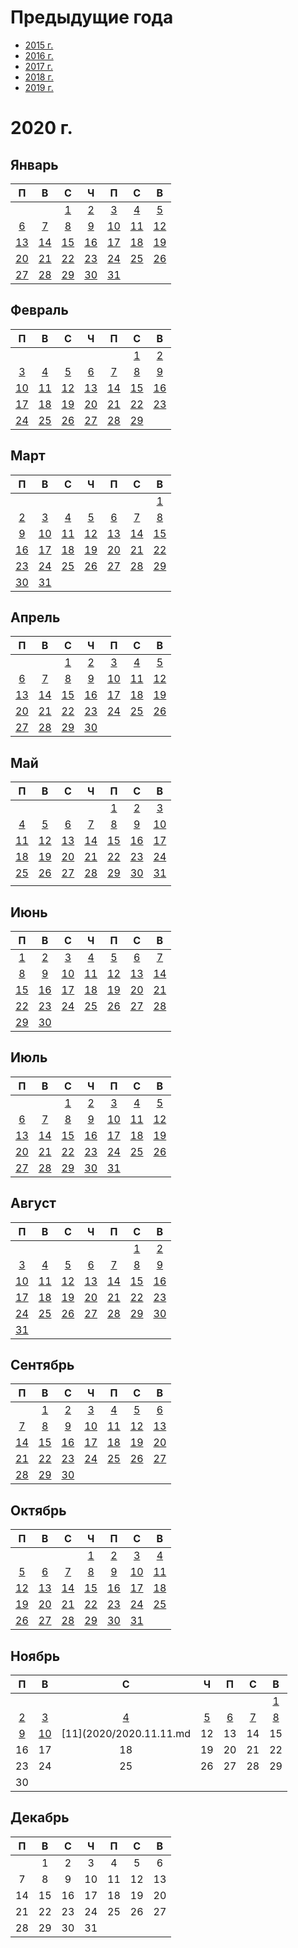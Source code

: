 # Предыдущие года
 - [2015 г.](2015/index.md)
 - [2016 г.](2016/index.md)
 - [2017 г.](2017/index.md)
 - [2018 г.](2018/index.md)
 - [2019 г.](2019/index.md)

# 2020 г.
## Январь
|П|В|С|Ч|П|С|В|
|:-:|:-:|:-:|:-:|:-:|:-:|:-:|
| | |[1](2020/2020.01.01.md)|[2](2020/2020.01.02.md)|[3](2020/2020.01.03.md)|[4](2020/2020.01.04.md)|[5](2020/2020.01.05.md)|
|[6](2020/2020.01.06.md)|[7](2020/2020.01.07.md)|[8](2020/2020.01.08.md)|[9](2020/2020.01.09.md)|[10](2020/2020.01.10.md)|[11](2020/2020.01.11.md)|[12](2020/2020.01.12.md)|
|[13](2020/2020.01.13.md)|[14](2020/2020.01.14.md)|[15](2020/2020.01.15.md)|[16](2020/2020.01.16.md)|[17](2020/2020.01.17.md)|[18](2020/2020.01.18.md)|[19](2020/2020.01.19.md)|
|[20](2020/2020.01.20.md)|[21](2020/2020.01.21.md)|[22](2020/2020.01.22.md)|[23](2020/2020.01.23.md)|[24](2020/2020.01.24.md)|[25](2020/2020.01.25.md)|[26](2020/2020.01.26.md)|
|[27](2020/2020.01.27.md)|[28](2020/2020.01.28.md)|[29](2020/2020.01.29.md)|[30](2020/2020.01.30.md)|[31](2020/2020.01.31.md)| | |
## Февраль
|П|В|С|Ч|П|С|В|
|:-:|:-:|:-:|:-:|:-:|:-:|:-:|
| | | | | |[1](2020/2020.02.01.md)|[2](2020/2020.02.02.md)|
|[3](2020/2020.02.03.md)|[4](2020/2020.02.04.md)|[5](2020/2020.02.05.md)|[6](2020/2020.02.06.md)|[7](2020/2020.02.07.md)|[8](2020/2020.02.08.md)|[9](2020/2020.02.09.md)|
|[10](2020/2020.02.10.md)|[11](2020/2020.02.11.md)|[12](2020/2020.02.12.md)|[13](2020/2020.02.13.md)|[14](2020/2020.02.14.md)|[15](2020/2020.02.15.md)|[16](2020/2020.02.16.md)|
|[17](2020/2020.02.17.md)|[18](2020/2020.02.18.md)|[19](2020/2020.02.19.md)|[20](2020/2020.02.20.md)|[21](2020/2020.02.21.md)|[22](2020/2020.02.22.md)|[23](2020/2020.02.23.md)|
|[24](2020/2020.02.24.md)|[25](2020/2020.02.25.md)|[26](2020/2020.02.26.md)|[27](2020/2020.02.27.md)|[28](2020/2020.02.28.md)|[29](2020/2020.02.29.md)| |
## Март
|П|В|С|Ч|П|С|В|
|:-:|:-:|:-:|:-:|:-:|:-:|:-:|
| | | | | | |[1](2020/2020.03.01.md)|
|[2](2020/2020.03.02.md)|[3](2020/2020.03.03.md)|[4](2020/2020.03.04.md)|[5](2020/2020.03.05.md)|[6](2020/2020.03.06.md)|[7](2020/2020.03.07.md)|[8](2020/2020.03.08.md)|
|[9](2020/2020.03.09.md)|[10](2020/2020.03.10.md)|[11](2020/2020.03.11.md)|[12](2020/2020.03.12.md)|[13](2020/2020.03.13.md)|[14](2020/2020.03.14.md)|[15](2020/2020.03.15.md)|
|[16](2020/2020.03.16.md)|[17](2020/2020.03.17.md)|[18](2020/2020.03.18.md)|[19](2020/2020.03.19.md)|[20](2020/2020.03.20.md)|[21](2020/2020.03.21.md)|[22](2020/2020.03.22.md)|
|[23](2020/2020.03.23.md)|[24](2020/2020.03.24.md)|[25](2020/2020.03.25.md)|[26](2020/2020.03.26.md)|[27](2020/2020.03.27.md)|[28](2020/2020.03.28.md)|[29](2020/2020.03.29.md)|
|[30](2020/2020.03.30.md)|[31](2020/2020.03.31.md)| | | | | |
## Апрель
|П|В|С|Ч|П|С|В|
|:-:|:-:|:-:|:-:|:-:|:-:|:-:|
| | |[1](2020/2020.04.01.md)|[2](2020/2020.04.02.md)|[3](2020/2020.04.03.md)|[4](2020/2020.04.04.md)|[5](2020/2020.04.05.md)|
|[6](2020/2020.04.06.md)|[7](2020/2020.04.07.md)|[8](2020/2020.04.08.md)|[9](2020/2020.04.09.md)|[10](2020/2020.04.10.md)|[11](2020/2020.04.11.md)|[12](2020/2020.04.12.md)|
|[13](2020/2020.04.13.md)|[14](2020/2020.04.14.md)|[15](2020/2020.04.15.md)|[16](2020/2020.04.16.md)|[17](2020/2020.04.17.md)|[18](2020/2020.04.18.md)|[19](2020/2020.04.19.md)|
|[20](2020/2020.04.20.md)|[21](2020/2020.04.21.md)|[22](2020/2020.04.22.md)|[23](2020/2020.04.23.md)|[24](2020/2020.04.24.md)|[25](2020/2020.04.25.md)|[26](2020/2020.04.26.md)|
|[27](2020/2020.04.27.md)|[28](2020/2020.04.28.md)|[29](2020/2020.04.29.md)|[30](2020/2020.04.30.md)| | | |
## Май
|П|В|С|Ч|П|С|В|
|:-:|:-:|:-:|:-:|:-:|:-:|:-:|
| | | | |[1](2020/2020.05.01.md)|[2](2020/2020.05.02.md)|[3](2020/2020.05.03.md)|
|[4](2020/2020.05.04.md)|[5](2020/2020.05.05.md)|[6](2020/2020.05.06.md)|[7](2020/2020.05.07.md)|[8](2020/2020.05.08.md)|[9](2020/2020.05.09.md)|[10](2020/2020.05.10.md)|
|[11](2020/2020.05.11.md)|[12](2020/2020.05.12.md)|[13](2020/2020.05.13.md)|[14](2020/2020.05.14.md)|[15](2020/2020.05.15.md)|[16](2020/2020.05.16.md)|[17](2020/2020.05.17.md)|
|[18](2020/2020.05.18.md)|[19](2020/2020.05.19.md)|[20](2020/2020.05.20.md)|[21](2020/2020.05.21.md)|[22](2020/2020.05.22.md)|[23](2020/2020.05.23.md)|[24](2020/2020.05.24.md)|
|[25](2020/2020.05.25.md)|[26](2020/2020.05.26.md)|[27](2020/2020.05.27.md)|[28](2020/2020.05.28.md)|[29](2020/2020.05.29.md)|[30](2020/2020.05.30.md)|[31](2020/2020.05.31.md)|
| | | | | | | |
## Июнь
|П|В|С|Ч|П|С|В|
|:-:|:-:|:-:|:-:|:-:|:-:|:-:|
|[1](2020/2020.06.01.md)|[2](2020/2020.06.02.md)|[3](2020/2020.06.03.md)|[4](2020/2020.06.04.md)|[5](2020/2020.06.05.md)|[6](2020/2020.06.06.md)|[7](2020/2020.06.07.md)|
|[8](2020/2020.06.08.md)|[9](2020/2020.06.09.md)|[10](2020/2020.06.10.md)|[11](2020/2020.06.11.md)|[12](2020/2020.06.12.md)|[13](2020/2020.06.13.md)|[14](2020/2020.06.14.md)|
|[15](2020/2020.06.15.md)|[16](2020/2020.06.16.md)|[17](2020/2020.06.17.md)|[18](2020/2020.06.18.md)|[19](2020/2020.06.19.md)|[20](2020/2020.06.20.md)|[21](2020/2020.06.21.md)|
|[22](2020/2020.06.22.md)|[23](2020/2020.06.23.md)|[24](2020/2020.06.24.md)|[25](2020/2020.06.25.md)|[26](2020/2020.06.26.md)|[27](2020/2020.06.27.md)|[28](2020/2020.06.28.md)|
|[29](2020/2020.06.29.md)|[30](2020/2020.06.30.md)| | | | | |
## Июль
|П|В|С|Ч|П|С|В|
|:-:|:-:|:-:|:-:|:-:|:-:|:-:|
| | |[1](2020/2020.07.01.md)|[2](2020/2020.07.02.md)|[3](2020/2020.07.03.md)|[4](2020/2020.07.04.md)|[5](2020/2020.07.05.md)|
|[6](2020/2020.07.06.md)|[7](2020/2020.07.07.md)|[8](2020/2020.07.08.md)|[9](2020/2020.07.09.md)|[10](2020/2020.07.10.md)|[11](2020/2020.07.11.md)|[12](2020/2020.07.12.md)|
|[13](2020/2020.07.13.md)|[14](2020/2020.07.14.md)|[15](2020/2020.07.15.md)|[16](2020/2020.07.16.md)|[17](2020/2020.07.17.md)|[18](2020/2020.07.18.md)|[19](2020/2020.07.19.md)|
|[20](2020/2020.07.20.md)|[21](2020/2020.07.21.md)|[22](2020/2020.07.22.md)|[23](2020/2020.07.23.md)|[24](2020/2020.07.24.md)|[25](2020/2020.07.25.md)|[26](2020/2020.07.26.md)|
|[27](2020/2020.07.27.md)|[28](2020/2020.07.28.md)|[29](2020/2020.07.29.md)|[30](2020/2020.07.30.md)|[31](2020/2020.07.31.md)| | |
## Август
|П|В|С|Ч|П|С|В|
|:-:|:-:|:-:|:-:|:-:|:-:|:-:|
| | | | | |[1](2020/2020.08.01.md)|[2](2020/2020.08.02.md)|
|[3](2020/2020.08.03.md)|[4](2020/2020.08.04.md)|[5](2020/2020.08.05.md)|[6](2020/2020.08.06.md)|[7](2020/2020.08.07.md)|[8](2020/2020.08.08.md)|[9](2020/2020.08.09.md)|
|[10](2020/2020.08.10.md)|[11](2020/2020.08.11.md)|[12](2020/2020.08.12.md)|[13](2020/2020.08.13.md)|[14](2020/2020.08.14.md)|[15](2020/2020.08.15.md)|[16](2020/2020.08.16.md)|
|[17](2020/2020.08.17.md)|[18](2020/2020.08.18.md)|[19](2020/2020.08.19.md)|[20](2020/2020.08.20.md)|[21](2020/2020.08.21.md)|[22](2020/2020.08.22.md)|[23](2020/2020.08.23.md)|
|[24](2020/2020.08.24.md)|[25](2020/2020.08.25.md)|[26](2020/2020.08.26.md)|[27](2020/2020.08.27.md)|[28](2020/2020.08.28.md)|[29](2020/2020.08.29.md)|[30](2020/2020.08.30.md)|
|[31](2020/2020.08.31.md)| | | | | | |
## Сентябрь
|П|В|С|Ч|П|С|В|
|:-:|:-:|:-:|:-:|:-:|:-:|:-:|
| |[1](2020/2020.09.01.md)|[2](2020/2020.09.02.md)|[3](2020/2020.09.03.md)|[4](2020/2020.09.04.md)|[5](2020/2020.09.05.md)|[6](2020/2020.09.06.md)|
|[7](2020/2020.09.07.md)|[8](2020/2020.09.08.md)|[9](2020/2020.09.09.md)|[10](2020/2020.09.10.md)|[11](2020/2020.09.11.md)|[12](2020/2020.09.12.md)|[13](2020/2020.09.13.md)|
|[14](2020/2020.09.14.md)|[15](2020/2020.09.15.md)|[16](2020/2020.09.16.md)|[17](2020/2020.09.17.md)|[18](2020/2020.09.18.md)|[19](2020/2020.09.19.md)|[20](2020/2020.09.20.md)|
|[21](2020/2020.09.21.md)|[22](2020/2020.09.22.md)|[23](2020/2020.09.23.md)|[24](2020/2020.09.24.md)|[25](2020/2020.09.25.md)|[26](2020/2020.09.26.md)|[27](2020/2020.09.27.md)|
|[28](2020/2020.09.28.md)|[29](2020/2020.09.29.md)|[30](2020/2020.09.30.md)| | | | |
## Октябрь
|П|В|С|Ч|П|С|В|
|:-:|:-:|:-:|:-:|:-:|:-:|:-:|
| | | |[1](2020/2020.10.01.md)|[2](2020/2020.10.02.md)|[3](2020/2020.10.03.md)|[4](2020/2020.10.04.md)|
|[5](2020/2020.10.05.md)|[6](2020/2020.10.06.md)|[7](2020/2020.10.07.md)|[8](2020/2020.10.08.md)|[9](2020/2020.10.09.md)|[10](2020/2020.10.10.md)|[11](2020/2020.10.11.md)|
|[12](2020/2020.10.12.md)|[13](2020/2020.10.13.md)|[14](2020/2020.10.14.md)|[15](2020/2020.10.15.md)|[16](2020/2020.10.16.md)|[17](2020/2020.10.17.md)|[18](2020/2020.10.18.md)|
|[19](2020/2020.10.19.md)|[20](2020/2020.10.20.md)|[21](2020/2020.10.21.md)|[22](2020/2020.10.22.md)|[23](2020/2020.10.22.md)|[24](2020/2020.10.24.md)|[25](2020/2020.10.25.md)|
|[26](2020/2020.10.26.md)|[27](2020/2020.10.27.md)|[28](2020/2020.10.28.md)|[29](2020/2020.10.29.md)|[30](2020/2020.10.30.md)|[31](2020/2020.10.31.md)| |
## Ноябрь
|П|В|С|Ч|П|С|В|
|:-:|:-:|:-:|:-:|:-:|:-:|:-:|
| | | | | | |[1](2020/2020.11.01.md)|
|[2](2020/2020.11.02.md)|[3](2020/2020.11.03.md)|[4](2020/2020.11.04.md)|[5](2020/2020.11.05.md)|[6](2020/2020.11.06.md)|[7](2020/2020.11.07.md)|[8](2020/2020.11.08.md)|
|[9](2020/2020.11.09.md)|[10](2020/2020.11.10.md)|[11](2020/2020.11.11.md|12|13|14|15|
|16|17|18|19|20|21|22|
|23|24|25|26|27|28|29|
|30| | | | | | |
## Декабрь
|П|В|С|Ч|П|С|В|
|:-:|:-:|:-:|:-:|:-:|:-:|:-:|
| |1|2|3|4|5|6|
|7|8|9|10|11|12|13|
|14|15|16|17|18|19|20|
|21|22|23|24|25|26|27|
|28|29|30|31| | | |
